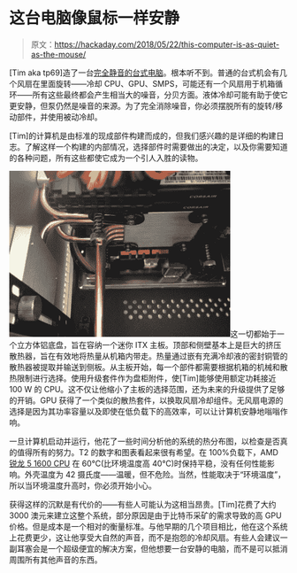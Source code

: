 # 这台电脑像鼠标一样安静

> 原文：<https://hackaday.com/2018/05/22/this-computer-is-as-quiet-as-the-mouse/>

[Tim aka tp69]造了一台[完全静音的台式电脑](https://tp69.wordpress.com/2018/04/17/completely-silent-computer/)。根本听不到。普通的台式机会有几个风扇在里面旋转——冷却 CPU、GPU、SMPS，可能还有一个风扇用于机箱循环——所有这些最终都会产生相当大的噪音，分贝方面。液体冷却可能有助于使它更安静，但泵仍然是噪音的来源。为了完全消除噪音，你必须摆脱所有的旋转/移动部件，并使用被动冷却。

[Tim]的计算机是由标准的现成部件构建而成的，但我们感兴趣的是详细的构建日志。了解这样一个构建的内部情况，选择部件时需要做出的决定，以及你需要知道的各种问题，所有这些都使它成为一个引人入胜的读物。

![](img/bf6738423b075ab32b623ec04fd6ca81.png)这一切都始于一个立方体铝底盘，旨在容纳一个迷你 ITX 主板。顶部和侧壁基本上是巨大的挤压散热器，旨在有效地将热量从机箱内带走。热量通过嵌有充满冷却液的密封铜管的散热器被提取并输送到侧板。从主板开始，每一个部件都需要根据机箱的机械和散热限制进行选择。使用升级套件作为盘柜附件，使[Tim]能够使用额定功耗接近 100 W 的 CPU。这不仅让他缩小了主板的选择范围，还为未来的升级提供了足够的开销。GPU 获得了一个类似的散热套件，以换取风扇冷却组件。无风扇电源的选择是因为其功率容量以及即使在低负载下的高效率，可以让计算机安静地嗡嗡作响。

一旦计算机启动并运行，他花了一些时间分析他的系统的热分布图，以检查是否真的值得所有的努力。T2 的数字和图表看起来很有希望。在 100%负载下，AMD [锐龙 5 1600 CPU](https://www.amd.com/en/products/cpu/amd-ryzen-5-1600) 在 60°C(比环境温度高 40°C)时保持平稳，没有任何性能影响。外壳温度为 42 摄氏度——温暖，但不危险。当然，性能取决于“环境温度”，所以当环境温度升高时，你必须开始小心。

获得这样的沉默是有代价的——有些人可能认为这相当昂贵。[Tim]花费了大约 3000 澳元来建立这整个系统，部分原因是由于比特币采矿的需求导致的高 GPU 价格。但是成本是一个相对的衡量标准。与他早期的几个项目相比，他在这个系统上花费更少，这让他享受大自然的声音，而不是抱怨的冷却风扇。有些人会建议一副耳塞会是一个超级便宜的解决方案，但他想要一台安静的电脑，而不是可以抵消周围所有其他声音的东西。